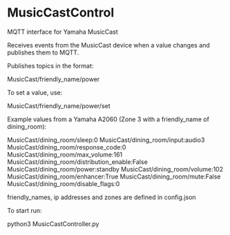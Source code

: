# MusicCastControl
MQTT interface for Yamaha MusicCast

Receives events from the MusicCast device when a value changes and publishes them to MQTT. 

Publishes topics in the format: 

MusicCast/friendly_name/power

To set a value, use: 

MusicCast/friendly_name/power/set 

Example values from a Yamaha A2060 (Zone 3 with a friendly_name of dining_room):

MusicCast/dining_room/sleep:0
MusicCast/dining_room/input:audio3
MusicCast/dining_room/response_code:0
MusicCast/dining_room/max_volume:161
MusicCast/dining_room/distribution_enable:False
MusicCast/dining_room/power:standby
MusicCast/dining_room/volume:102
MusicCast/dining_room/enhancer:True
MusicCast/dining_room/mute:False
MusicCast/dining_room/disable_flags:0

friendly_names, ip addresses and zones are defined in config.json

To start run: 

python3 MusicCastController.py
